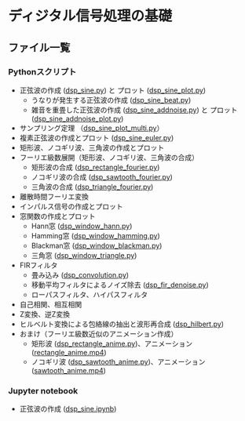 # ディジタル信号処理の基礎
## ファイル一覧
### Pythonスクリプト
- 正弦波の作成 ([dsp_sine.py](https://github.com/tam17aki/speech_process_exercise/blob/master/DigitalSignalProcessing/dsp_sine.py)) と プロット ([dsp_sine_plot.py](https://github.com/tam17aki/speech_process_exercise/blob/master/DigitalSignalProcessing/dsp_sine_plot.py))
  - うなりが発生する正弦波の作成 ([dsp_sine_beat.py](https://github.com/tam17aki/speech_process_exercise/blob/master/DigitalSignalProcessing/dsp_sine_beat.py))
  - 雑音を重畳した正弦波の作成 ([dsp_sine_addnoise.py](https://github.com/tam17aki/speech_process_exercise/blob/master/DigitalSignalProcessing/dsp_sine_addnoise.py)) と プロット ([dsp_sine_addnoise_plot.py](https://github.com/tam17aki/speech_process_exercise/blob/master/DigitalSignalProcessing/dsp_sine_addnoise_plot.py))
- サンプリング定理 （[dsp_sine_plot_multi.py](https://github.com/tam17aki/speech_process_exercise/blob/master/DigitalSignalProcessing/dsp_sine_plot_multi.py)）
- 複素正弦波の作成とプロット ([dsp_sine_euler.py](https://github.com/tam17aki/speech_process_exercise/blob/master/DigitalSignalProcessing/dsp_sine_euler.py))
- 矩形波、ノコギリ波、三角波の作成とプロット
- フーリエ級数展開（矩形波、ノコギリ波、三角波の合成）
  - 矩形波の合成 ([dsp_rectangle_fourier.py](https://github.com/tam17aki/speech_process_exercise/blob/master/DigitalSignalProcessing/dsp_rectangle_fourier.py))
  - ノコギリ波の合成 ([dsp_sawtooth_fourier.py](https://github.com/tam17aki/speech_process_exercise/blob/master/DigitalSignalProcessing/dsp_sawtooth_fourier.py))
  - 三角波の合成 ([dsp_triangle_fourier.py](https://github.com/tam17aki/speech_process_exercise/blob/master/DigitalSignalProcessing/dsp_triangle_fourier.py))
- 離散時間フーリエ変換
- インパルス信号の作成とプロット
- 窓関数の作成とプロット
  - Hann窓 ([dsp_window_hann.py](https://github.com/tam17aki/speech_process_exercise/blob/master/DigitalSignalProcessing/dsp_window_hann.py))
  - Hamming窓 ([dsp_window_hamming.py](https://github.com/tam17aki/speech_process_exercise/blob/master/DigitalSignalProcessing/dsp_window_hamming.py))
  - Blackman窓 ([dsp_window_blackman.py](https://github.com/tam17aki/speech_process_exercise/blob/master/DigitalSignalProcessing/dsp_window_blackman.py))
  - 三角窓 ([dsp_window_triangle.py](https://github.com/tam17aki/speech_process_exercise/blob/master/DigitalSignalProcessing/dsp_window_triangle.py))
- FIRフィルタ
  - 畳み込み ([dsp_convolution.py](https://github.com/tam17aki/speech_process_exercise/blob/master/DigitalSignalProcessing/dsp_convolution.py))
  - 移動平均フィルタによるノイズ除去 ([dsp_fir_denoise.py](https://github.com/tam17aki/speech_process_exercise/blob/master/DigitalSignalProcessing/dsp_fir_denoise.py))
  - ローパスフィルタ、ハイパスフィルタ
- 自己相関、相互相関
- Z変換、逆Z変換
- ヒルベルト変換による包絡線の抽出と波形再合成 ([dsp_hilbert.py](https://github.com/tam17aki/speech_process_exercise/blob/master/DigitalSignalProcessing/dsp_hilbert.py))
- おまけ（フーリエ級数近似のアニメーション作成）
  - 矩形波 ([dsp_rectangle_anime.py](https://github.com/tam17aki/speech_process_exercise/blob/master/DigitalSignalProcessing/dsp_rectangle_anime.py))、アニメーション ([rectangle_anime.mp4](https://github.com/tam17aki/speech_process_exercise/blob/master/DigitalSignalProcessing/rectangle_anime.mp4)) 
  - ノコギリ波 ([dsp_sawtooth_anime.py](https://github.com/tam17aki/speech_process_exercise/blob/master/DigitalSignalProcessing/dsp_sawtooth_anime.py))、アニメーション ([sawtooth_anime.mp4](https://github.com/tam17aki/speech_process_exercise/blob/master/DigitalSignalProcessing/sawtooth_anime.mp4)) 

### Jupyter notebook
- 正弦波の作成 ([dsp_sine.ipynb](https://nbviewer.jupyter.org/github/tam17aki/speech_process_exercise/blob/master/DigitalSignalProcessing/dsp_sine.ipynb))
